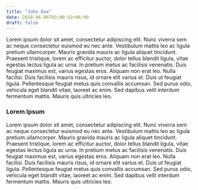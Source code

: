 ```yaml
---
title: "John Doe"
date: 2018-06-06T03:00:53+06:00
draft: false
---
```


Lorem ipsum dolor sit amet, consectetur adipiscing elit. Nunc viverra sem ac neque consectetur euismod eu nec ante. Vestibulum mattis leo ac ligula pretium ullamcorper. Mauris gravida mauris ac ligula aliquet tincidunt. Praesent tristique, lorem ac efficitur auctor, dolor tellus blandit ligula, vitae egestas lectus ligula ac urna. In pretium metus ac facilisis venenatis. Duis feugiat maximus est, varius egestas eros. Aliquam non erat leo. Nulla facilisi. Duis facilisis mauris risus, id ornare elit varius et. Duis ut feugiat ligula. Pellentesque feugiat metus quis convallis accumsan. Sed purus odio, vehicula eget blandit vitae, laoreet ac enim. Sed dapibus velit interdum fermentum mattis. Mauris quis ultricies leo.

### Lorem Ipsum

Lorem ipsum dolor sit amet, consectetur adipiscing elit. Nunc viverra sem ac neque consectetur euismod eu nec ante. Vestibulum mattis leo ac ligula pretium ullamcorper. Mauris gravida mauris ac ligula aliquet tincidunt. Praesent tristique, lorem ac efficitur auctor, dolor tellus blandit ligula, vitae egestas lectus ligula ac urna. In pretium metus ac facilisis venenatis. Duis feugiat maximus est, varius egestas eros. Aliquam non erat leo. Nulla facilisi. Duis facilisis mauris risus, id ornare elit varius et. Duis ut feugiat ligula. Pellentesque feugiat metus quis convallis accumsan. Sed purus odio, vehicula eget blandit vitae, laoreet ac enim. Sed dapibus velit interdum fermentum mattis. Mauris quis ultricies leo. 
